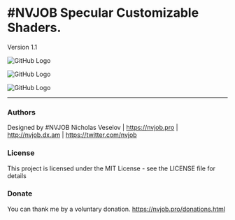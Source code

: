 # #NVJOB Specular Customizable Shaders.

Version 1.1

![GitHub Logo](https://raw.githubusercontent.com/nvjob/nvrepo/master/unity%20assets/sc%20shaders/11/pic/4.jpg)

![GitHub Logo](https://raw.githubusercontent.com/nvjob/nvrepo/master/unity%20assets/sc%20shaders/11/pic/3.jpg)

![GitHub Logo](https://raw.githubusercontent.com/nvjob/nvrepo/master/unity%20assets/sc%20shaders/11/pic/1.jpg)

------------------------------------

### Authors
Designed by #NVJOB Nicholas Veselov | https://nvjob.pro | http://nvjob.dx.am | https://twitter.com/nvjob

### License
This project is licensed under the MIT License - see the LICENSE file for details

### Donate
You can thank me by a voluntary donation. https://nvjob.pro/donations.html
